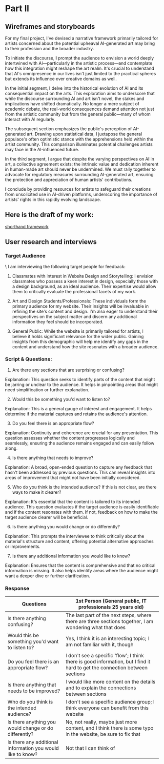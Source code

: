 # Part II 

## Wireframes and storyboards

For my final project, I've devised a narrative framework primarily tailored for artists concerned about the potential upheaval AI-generated art may bring to their profession and the broader industry.

To initiate the discourse, I prompt the audience to envision a world deeply intertwined with AI—particularly in the artistic process—and contemplate how this integration might reshape the art realm. It's crucial to understand that AI's omnipresence in our lives isn't just limited to the practical spheres but extends its influence over creative domains as well.

In the initial segment, I delve into the historical evolution of AI and its consequential impact on the arts. This exploration aims to underscore that while the discourse surrounding AI and art isn't novel, the stakes and implications have shifted dramatically. No longer a mere subject of academic debate, the real-world consequences demand attention not just from the artistic community but from the general public—many of whom interact with AI regularly.

The subsequent section emphasizes the public's perception of AI-generated art. Drawing upon statistical data, I juxtapose the general populace's often optimistic stance with the apprehensions held within the artist community. This comparison illuminates potential challenges artists may face in the AI-influenced future.

In the third segment, I argue that despite the varying perspectives on AI in art, a collective agreement exists: the intrinsic value and dedication inherent in human-made art should never be undermined. We must rally together to advocate for regulatory measures surrounding AI-generated art, ensuring the protection and appreciation of human artists' contributions.

I conclude by providing resources for artists to safeguard their creations from unsolicited use in AI-driven platforms, underscoring the importance of artists' rights in this rapidly evolving landscape.   

## Here is the draft of my work:     

[shorthand framework](https://preview.shorthand.com/gwSW9AxPVOABvMde)

## User research and interviews

### Target Audience 


\ I am interviewing the following target people for feedback:

1. Classmates with Interest in Website Design and Storytelling: I envision classmates who possess a keen interest in design, especially those with a design background, as an ideal audience. Their expertise would allow them to critically evaluate the professional facets of my work.


2. Art and Design Students/Professionals: These individuals form the primary audience for my website. Their insights will be invaluable in refining the site's content and design. I'm also eager to understand their perspectives on the subject matter and discern any additional information they feel should be incorporated.

3. General Public: While the website is primarily tailored for artists, I believe it holds significant relevance for the wider public. Gaining insights from this demographic will help me identify any gaps in the content and understand how the site resonates with a broader audience.


### Script & Questions:

1. Are there any sections that are surprising or confusing?

Explanation: This question seeks to identify parts of the content that might be jarring or unclear to the audience. It helps in pinpointing areas that might need simplification or further explanation.

2. Would this be something you'd want to listen to?

Explanation: This is a general gauge of interest and engagement. It helps determine if the material captures and retains the audience's attention.

3. Do you feel there is an appropriate flow?

Explanation: Continuity and coherence are crucial for any presentation. This question assesses whether the content progresses logically and seamlessly, ensuring the audience remains engaged and can easily follow along.

4. Is there anything that needs to improve?

Explanation: A broad, open-ended question to capture any feedback that hasn't been addressed by previous questions. This can reveal insights into areas of improvement that might not have been initially considered.

5. Who do you think is the intended audience? If this is not clear, are there ways to make it clearer?

Explanation: It's essential that the content is tailored to its intended audience. This question evaluates if the target audience is easily identifiable and if the content resonates with them. If not, feedback on how to make the target audience clearer will be beneficial.

6. Is there anything you would change or do differently?

Explanation: This prompts the interviewee to think critically about the material's structure and content, offering potential alternative approaches or improvements.

7. Is there any additional information you would like to know?

Explanation: Ensures that the content is comprehensive and that no critical information is missing. It also helps identify areas where the audience might want a deeper dive or further clarification.

### Response

| Questions                                                   | 1st Person (General public, IT professionals 25 years old)                                                                       |
|-------------------------------------------------------------|----------------------------------------------------------------------------------------------------------------------------------|
| Is there anything confusing?                       | The last part of the next steps, where there are three sections together, I am wondering what that does                            |
| Would this be something you'd want to listen to?            | Yes, I think it is an interesting topic; I am not familiar with it, though                                                         |
| Do you feel there is an appropriate flow?                   | I don't see a specific 'flow'; I think there is good information, but I find it hard to get the connection between sections |
| Is there anything that needs to be improved?                    | I would like more content on the details and to explain the connections between sections                                           |
| Who do you think is the intended audience?                  | I don't see a specific audience group; I think everyone can benefit from this website                                            |
| Is there anything you would change or do differently?       | No, not really, maybe just more content, and I think there is some typo in the website, be sure to fix that                                                                                        |   
| Is there any additional information you would like to know? | Not that I can think of      


